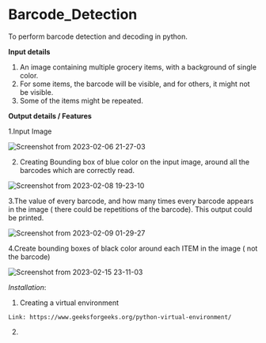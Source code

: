 # Barcode_Detection
To perform barcode detection and decoding in python.

**Input details**
  1. An image containing multiple grocery items, with a background of single color.
  2. For some items, the barcode will be visible, and for others, it might not be visible.
  3. Some of the items might be repeated.
 
**Output details / Features**

  1.Input Image
  
   ![Screenshot from 2023-02-06 21-27-03](https://user-images.githubusercontent.com/87931949/217548498-2fc137ea-1418-4eed-b701-41bb66b25e6a.png)

  2. Creating Bounding box of blue color on the input image, around all the barcodes which are correctly read.
  
   ![Screenshot from 2023-02-08 19-23-10](https://user-images.githubusercontent.com/87931949/217549352-35f8a4f7-0ef8-4d3b-a274-d6cd3980d69d.png)

  3.The value of every barcode, and how many times every barcode appears in the image ( there could be repetitions of the barcode). This output
     could be printed.
     
   ![Screenshot from 2023-02-09 01-29-27](https://user-images.githubusercontent.com/87931949/217638404-2be7ac3e-d423-4e50-8c5f-3b825e01a901.png)
  
  4.Create bounding boxes of black color around each ITEM in the image ( not the barcode)
  
   ![Screenshot from 2023-02-15 23-11-03](https://user-images.githubusercontent.com/87931949/219109764-e7428cf5-067c-448a-b304-a96fb05629e2.png)

 *Installation*:
 
  1. Creating a virtual environment
    
    Link: https://www.geeksforgeeks.org/python-virtual-environment/
    
  2. 
